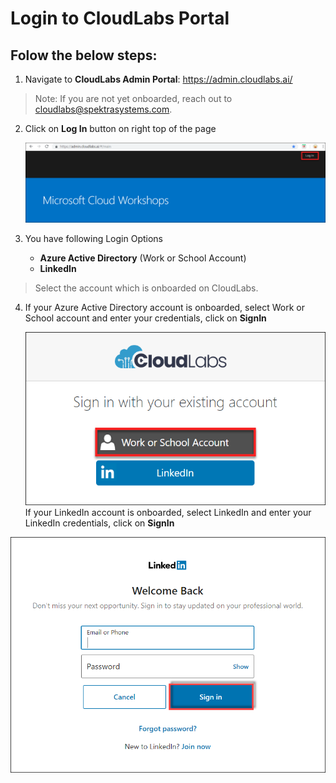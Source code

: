 # Login to CloudLabs Portal

## Folow the below steps:

1. Navigate to **CloudLabs Admin Portal**: https://admin.cloudlabs.ai/

>Note: If you are not yet onboarded, reach out to cloudlabs@spektrasystems.com.

2. Click on **Log In** button on right top of the page

   ![](images/login.png)

3. You have following Login Options
   * **Azure Active Directory** (Work or School Account)
   * **LinkedIn**

> Select the account which is onboarded on CloudLabs.

4. If your Azure Active Directory account is onboarded, select Work or School account and enter your credentials, click on **SignIn**

    ![](images/work.png)
If your LinkedIn account is onboarded, select LinkedIn and enter your LinkedIn credentials, click on **SignIn**
  
  
  ![](images/linkcred.png)


